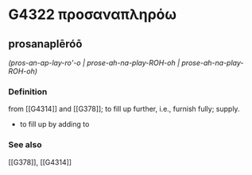 # G4322 προσαναπληρόω

## prosanaplēróō

_(pros-an-ap-lay-ro'-o | prose-ah-na-play-ROH-oh | prose-ah-na-play-ROH-oh)_

### Definition

from [[G4314]] and [[G378]]; to fill up further, i.e., furnish fully; supply.

- to fill up by adding to

### See also

[[G378]], [[G4314]]

